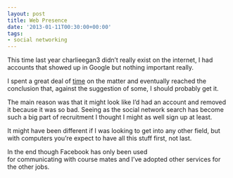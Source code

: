 ```yaml
---
layout: post
title: Web Presence
date: '2013-01-11T00:30:00+00:00'
tags:
- social networking
---
```

This time last year charlieegan3 didn’t really exist on the internet, I had accounts that showed up in Google but nothing important really.

I spent a great deal of [time](http://forums.macrumors.com/showthread.php?t=1371929) on the matter and eventually reached the conclusion that, against the suggestion of some, I should probably get it.

The main reason was that it might look like I’d had an account and removed it because it was so bad. Seeing as the social network search has become such a big part of recruitment I thought I might as well sign up at least.

It might have been different if I was looking to get into any other field, but with computers you’re expect to have all this stuff first, not last.

In the end though Facebook has only been used for communicating with course mates and I’ve adopted other services for the other jobs.
